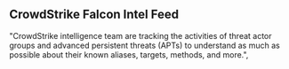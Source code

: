 ## CrowdStrike Falcon Intel Feed
 "CrowdStrike intelligence team are tracking the activities of threat actor groups and  advanced persistent threats (APTs) to understand as much as possible about their known aliases, targets, methods, and more.",

